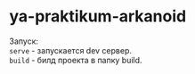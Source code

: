 # ya-praktikum-arkanoid

Запуск:  
`serve` - запускается dev сервер.  
`build` - билд проекта в папку build.

